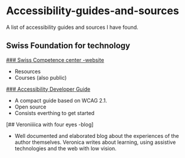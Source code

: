 # Accessibility-guides-and-sources
A list of accessibility guides and sources I have found.

## Swiss Foundation for technology

[### Swiss Competence center -website](https://access-for-all.ch/en/home/)

- Resources
- Courses (also public)

[### Accessibility Developer Guide](https://www.accessibility-developer-guide.com/)

- A compact guide based on WCAG 2.1.
- Open source
- Consists everthing to get started

[## Veroniiiica with four eyes -blog]

- Well documented and elaborated blog about the experiences of the author themselves. Veronica writes about learning, using assistive technologies and the web with low vision.


